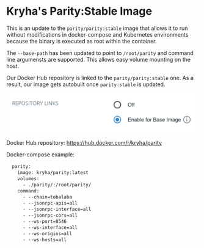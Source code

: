 # Kryha's Parity:Stable Image

This is an update to the `parity/parity:stable` image that allows it to run without modifications in docker-compose and Kubernetes environments because the binary is executed as root within the container.

The `--base-path` has been updated to point to `/root/parity` and command line argumensts are supported. This allows easy volume mounting on the host.

Our Docker Hub repository is linked to the `parity/parity:stable` one. As a result, our image gets autobuilt once `parity:stable` is updated.

![Docker Hub Repository Link proof](Repo-link-proof.png)

Docker Hub repository: https://hub.docker.com/r/kryha/parity

Docker-compose example:
```
  parity:
    image: kryha/parity:latest
    volumes:
      - ./parity/:/root/parity/
    command:
      - --chain=tobalaba
      - --jsonrpc-apis=all
      - --jsonrpc-interface=all
      - --jsonrpc-cors=all
      - --ws-port=8546
      - --ws-interface=all
      - --ws-origins=all
      - --ws-hosts=all
```

